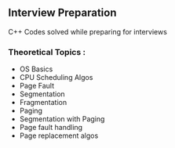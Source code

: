## Interview Preparation
C++ Codes solved while preparing for interviews

### Theoretical Topics : 
- OS Basics
- CPU Scheduling Algos
- Page Fault
- Segmentation 
- Fragmentation
- Paging
- Segmentation with Paging 
- Page fault handling
- Page replacement algos 
